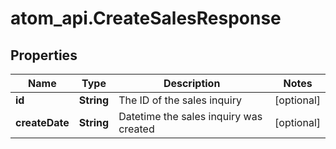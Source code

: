 # atom_api.CreateSalesResponse

## Properties
Name | Type | Description | Notes
------------ | ------------- | ------------- | -------------
**id** | **String** | The ID of the sales inquiry | [optional] 
**createDate** | **String** | Datetime the sales inquiry was created | [optional] 


